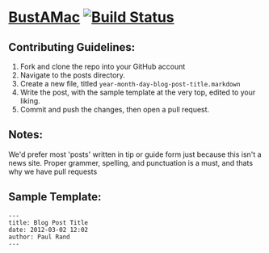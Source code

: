 # [BustAMac](http://bustamac.com) [![Build Status](https://travis-ci.org/128keaton/bustamac.com.svg?branch=public)](https://travis-ci.org/128keaton/bustamac.com)
## Contributing Guidelines:
1. Fork and clone the repo into your GitHub account
2. Navigate to the posts directory.
3. Create a new file, titled `year-month-day-blog-post-title.markdown`
4. Write the post, with the sample template at the very top, edited to your liking.
5. Commit and push the changes, then open a pull request.

## Notes:
We'd prefer most 'posts' written in tip or guide form just because this isn't a news site.
Proper grammer, spelling, and punctuation is a must, and thats why we have pull requests

## Sample Template:
```
---
title: Blog Post Title
date: 2012-03-02 12:02 
author: Paul Rand
---
```
